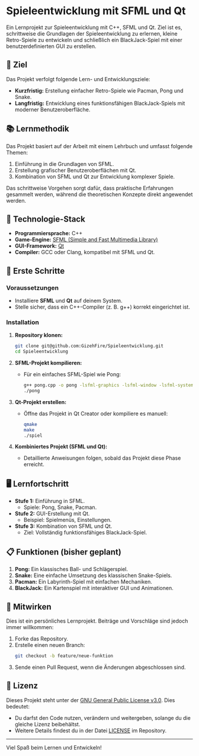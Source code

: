 # Spieleentwicklung mit SFML und Qt

Ein Lernprojekt zur Spieleentwicklung mit C++, SFML und Qt. Ziel ist es, schrittweise die Grundlagen der Spieleentwicklung zu erlernen, kleine Retro-Spiele zu entwickeln und schließlich ein BlackJack-Spiel mit einer benutzerdefinierten GUI zu erstellen.

## 🌟 Ziel
Das Projekt verfolgt folgende Lern- und Entwicklungsziele:
- **Kurzfristig:** Erstellung einfacher Retro-Spiele wie Pacman, Pong und Snake.
- **Langfristig:** Entwicklung eines funktionsfähigen BlackJack-Spiels mit moderner Benutzeroberfläche.

## 📚 Lernmethodik
Das Projekt basiert auf der Arbeit mit einem Lehrbuch und umfasst folgende Themen:
1. Einführung in die Grundlagen von SFML.
2. Erstellung grafischer Benutzeroberflächen mit Qt.
3. Kombination von SFML und Qt zur Entwicklung komplexer Spiele.

Das schrittweise Vorgehen sorgt dafür, dass praktische Erfahrungen gesammelt werden, während die theoretischen Konzepte direkt angewendet werden.

## 🔧 Technologie-Stack
- **Programmiersprache:** C++
- **Game-Engine:** [SFML (Simple and Fast Multimedia Library)](https://www.sfml-dev.org/)
- **GUI-Framework:** [Qt](https://www.qt.io/)
- **Compiler:** GCC oder Clang, kompatibel mit SFML und Qt.

## 🚀 Erste Schritte

### Voraussetzungen
- Installiere **SFML** und **Qt** auf deinem System.
- Stelle sicher, dass ein C++-Compiler (z. B. g++) korrekt eingerichtet ist.

### Installation
1. **Repository klonen:**
   ```bash
   git clone git@github.com:GizehFire/Spieleentwicklung.git
   cd Spieleentwicklung
   ```

2. **SFML-Projekt kompilieren:**
   - Für ein einfaches SFML-Spiel wie Pong:
     ```bash
     g++ pong.cpp -o pong -lsfml-graphics -lsfml-window -lsfml-system
     ./pong
     ```

3. **Qt-Projekt erstellen:**
   - Öffne das Projekt in Qt Creator oder kompiliere es manuell:
     ```bash
     qmake
     make
     ./spiel
     ```

4. **Kombiniertes Projekt (SFML und Qt):**
   - Detaillierte Anweisungen folgen, sobald das Projekt diese Phase erreicht.

## 🖥️ Lernfortschritt
- **Stufe 1:** Einführung in SFML.
  - Spiele: Pong, Snake, Pacman.
- **Stufe 2:** GUI-Erstellung mit Qt.
  - Beispiel: Spielmenüs, Einstellungen.
- **Stufe 3:** Kombination von SFML und Qt.
  - Ziel: Vollständig funktionsfähiges BlackJack-Spiel.

## 📋 Funktionen (bisher geplant)
1. **Pong:** Ein klassisches Ball- und Schlägerspiel.
2. **Snake:** Eine einfache Umsetzung des klassischen Snake-Spiels.
3. **Pacman:** Ein Labyrinth-Spiel mit einfachen Mechaniken.
4. **BlackJack:** Ein Kartenspiel mit interaktiver GUI und Animationen.

## 👥 Mitwirken
Dies ist ein persönliches Lernprojekt. Beiträge und Vorschläge sind jedoch immer willkommen:
1. Forke das Repository.
2. Erstelle einen neuen Branch:
   ```bash
   git checkout -b feature/neue-funktion
   ```
3. Sende einen Pull Request, wenn die Änderungen abgeschlossen sind.

## 📄 Lizenz
Dieses Projekt steht unter der [GNU General Public License v3.0](https://www.gnu.org/licenses/gpl-3.0.de.html). Dies bedeutet:
- Du darfst den Code nutzen, verändern und weitergeben, solange du die gleiche Lizenz beibehältst.
- Weitere Details findest du in der Datei [LICENSE](LICENSE) im Repository.

---

Viel Spaß beim Lernen und Entwickeln!
